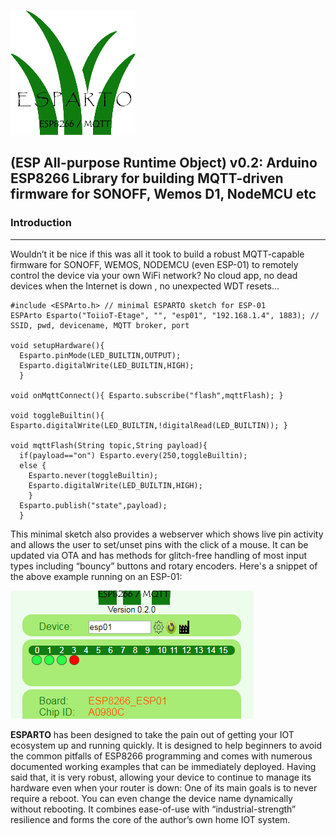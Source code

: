 ![Esparto Logo](/assets/esparto.png)
## (ESP All-purpose Runtime Object) v0.2: Arduino ESP8266 Library for building MQTT-driven firmware for SONOFF, Wemos D1, NodeMCU etc
### Introduction
----------------
Wouldn’t it be nice if this was all it took to build a robust MQTT-capable firmware for SONOFF, WEMOS, NODEMCU (even ESP-01)  to remotely control the device via your own WiFi network? No cloud app, no dead devices when the Internet is down , no unexpected WDT resets…
```
#include <ESPArto.h> // minimal ESPARTO sketch for ESP-01
ESPArto Esparto("ToiioT-Etage", "", "esp01", "192.168.1.4", 1883); // SSID, pwd, devicename, MQTT broker, port

void setupHardware(){
  Esparto.pinMode(LED_BUILTIN,OUTPUT);
  Esparto.digitalWrite(LED_BUILTIN,HIGH);
  }
  
void onMqttConnect(){ Esparto.subscribe("flash",mqttFlash); }

void toggleBuiltin(){ Esparto.digitalWrite(LED_BUILTIN,!digitalRead(LED_BUILTIN)); }

void mqttFlash(String topic,String payload){
  if(payload=="on") Esparto.every(250,toggleBuiltin);
  else { 
    Esparto.never(toggleBuiltin);
    Esparto.digitalWrite(LED_BUILTIN,HIGH);
    }
  Esparto.publish("state",payload);
  }
```
This minimal sketch also provides a webserver which shows live pin activity and allows the user to set/unset pins with the click of a mouse. It can be updated via OTA and has methods for glitch-free handling of most input types including “bouncy” buttons and rotary encoders. Here's a snippet of the above example running on an ESP-01:

![Esp01 Snippet](/assets/esp01.PNG)

**ESPARTO** has been designed to take the pain out of getting your IOT ecosystem up and running quickly. It is designed to help beginners to avoid the common pitfalls of ESP8266 programming and comes with numerous documented working examples that can be immediately deployed. Having said that, it is very robust, allowing your device to continue to manage its hardware even when your router is down:  One of its main goals is to never require a reboot. You can even change the device name dynamically without rebooting. It combines ease-of-use with “industrial-strength” resilience and forms the core of the author’s own home IOT system.
